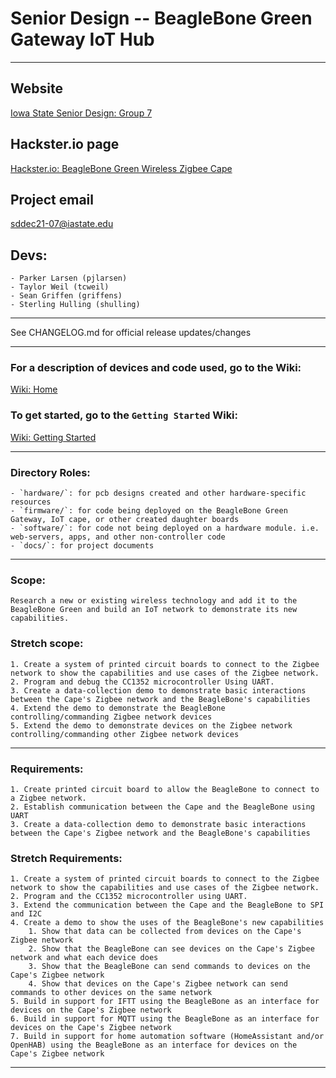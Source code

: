 # Senior Design -- BeagleBone Green Gateway IoT Hub

---

## Website
[Iowa State Senior Design: Group 7](https://sddec21-07.sd.ece.iastate.edu)

## Hackster.io page
[Hackster.io: BeagleBone Green Wireless Zigbee Cape](https://www.hackster.io/iowa-state-senior-design-dec-2021-proj7/BeagleBone-green-wireless-zigbee-cape-c2da61)

## Project email
sddec21-07@iastate.edu

## Devs:
	- Parker Larsen (pjlarsen)
	- Taylor Weil (tcweil)
	- Sean Griffen (griffens)
	- Sterling Hulling (shulling)

---

See CHANGELOG.md for official release updates/changes

---

### For a description of devices and code used, go to the Wiki:
[Wiki: Home](https://github.com/iowa-state-senior-design-dec-2021-proj7/BBGreenZigbeeCape/wiki)

### To get started, go to the `Getting Started` Wiki:
[Wiki: Getting Started](https://github.com/iowa-state-senior-design-dec-2021-proj7/BBGreenZigbeeCape/wiki/Getting-Started)

---

### Directory Roles:
	- `hardware/`: for pcb designs created and other hardware-specific resources
	- `firmware/`: for code being deployed on the BeagleBone Green Gateway, IoT cape, or other created daughter boards
	- `software/`: for code not being deployed on a hardware module. i.e. web-servers, apps, and other non-controller code
	- `docs/`: for project documents

---

### Scope:
	Research a new or existing wireless technology and add it to the BeagleBone Green and build an IoT network to demonstrate its new capabilities.

### Stretch scope:
	1. Create a system of printed circuit boards to connect to the Zigbee network to show the capabilities and use cases of the Zigbee network.
	2. Program and debug the CC1352 microcontroller Using UART.
	3. Create a data-collection demo to demonstrate basic interactions between the Cape's Zigbee network and the BeagleBone's capabilities
	4. Extend the demo to demonstrate the BeagleBone controlling/commanding Zigbee network devices
	5. Extend the demo to demonstrate devices on the Zigbee network controlling/commanding other Zigbee network devices

---

### Requirements:
	1. Create printed circuit board to allow the BeagleBone to connect to a Zigbee network.
	2. Establish communication between the Cape and the BeagleBone using UART
	3. Create a data-collection demo to demonstrate basic interactions between the Cape's Zigbee network and the BeagleBone's capabilities


### Stretch Requirements:
	1. Create a system of printed circuit boards to connect to the Zigbee network to show the capabilities and use cases of the Zigbee network.
	2. Program and the CC1352 microcontroller using UART.
	3. Extend the communication between the Cape and the BeagleBone to SPI and I2C
	4. Create a demo to show the uses of the BeagleBone's new capabilities
		1. Show that data can be collected from devices on the Cape's Zigbee network
		2. Show that the BeagleBone can see devices on the Cape's Zigbee network and what each device does
		3. Show that the BeagleBone can send commands to devices on the Cape's Zigbee network
		4. Show that devices on the Cape's Zigbee network can send commands to other devices on the same network
	5. Build in support for IFTT using the BeagleBone as an interface for devices on the Cape's Zigbee network
	6. Build in support for MQTT using the BeagleBone as an interface for devices on the Cape's Zigbee network
	7. Build in support for home automation software (HomeAssistant and/or OpenHAB) using the BeagleBone as an interface for devices on the Cape's Zigbee network

---
